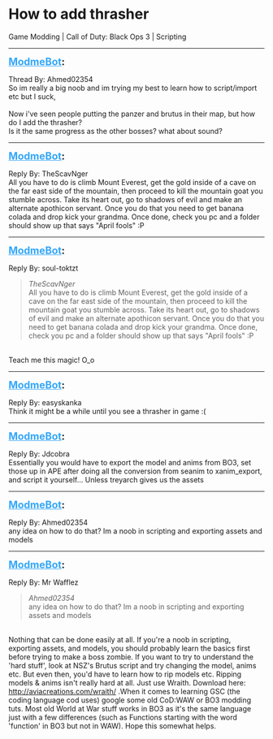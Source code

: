 # How to add thrasher
Game Modding | Call of Duty: Black Ops 3 | Scripting

---
<strong style="font-size: 1.4em;"><span style="text-decoration: underline;text-decoration-color: #34a7f9;"><span style="color:#34a7f9;">ModmeBot</span></span>:</strong>

<p>Thread By: Ahmed02354<br />So im really a big noob and im trying my best to learn how to script/import etc but I suck,<br /> <br />Now i&#39;ve seen people putting the panzer and brutus in their map, but how do I add the thrasher? <br />Is it the same progress as the other bosses? what about sound?</p>

---
<strong style="font-size: 1.4em;"><span style="text-decoration: underline;text-decoration-color: #34a7f9;"><span style="color:#34a7f9;">ModmeBot</span></span>:</strong>

<p>Reply By: TheScavNger<br />All you have to do is climb Mount Everest, get the gold inside of a cave on the far east side of the mountain, then proceed to kill the mountain goat you stumble across. Take its heart out, go to shadows of evil and make an alternate apothicon servant. Once you do that you need to get banana colada and drop kick your grandma. Once done, check you pc and a folder should show up that says &quot;April fools&quot; :P</p>

---
<strong style="font-size: 1.4em;"><span style="text-decoration: underline;text-decoration-color: #34a7f9;"><span style="color:#34a7f9;">ModmeBot</span></span>:</strong>

<p>Reply By: soul-toktzt<br /><blockquote><em>TheScavNger</em><br />All you have to do is climb Mount Everest, get the gold inside of a cave on the far east side of the mountain, then proceed to kill the mountain goat you stumble across. Take its heart out, go to shadows of evil and make an alternate apothicon servant. Once you do that you need to get banana colada and drop kick your grandma. Once done, check you pc and a folder should show up that says &quot;April fools&quot; :P</blockquote><br /> Teach me this magic! O_o</p>

---
<strong style="font-size: 1.4em;"><span style="text-decoration: underline;text-decoration-color: #34a7f9;"><span style="color:#34a7f9;">ModmeBot</span></span>:</strong>

<p>Reply By: easyskanka<br />Think it might be a while until you see a thrasher in game :(</p>

---
<strong style="font-size: 1.4em;"><span style="text-decoration: underline;text-decoration-color: #34a7f9;"><span style="color:#34a7f9;">ModmeBot</span></span>:</strong>

<p>Reply By: Jdcobra<br />Essentially you would have to export the model and anims from BO3, set those up in APE after doing all the conversion from seanim to xanim_export, and script it yourself... Unless treyarch gives us the assets</p>

---
<strong style="font-size: 1.4em;"><span style="text-decoration: underline;text-decoration-color: #34a7f9;"><span style="color:#34a7f9;">ModmeBot</span></span>:</strong>

<p>Reply By: Ahmed02354<br />any idea on how to do that? Im a noob in scripting and exporting assets and models</p>

---
<strong style="font-size: 1.4em;"><span style="text-decoration: underline;text-decoration-color: #34a7f9;"><span style="color:#34a7f9;">ModmeBot</span></span>:</strong>

<p>Reply By: Mr Wafflez<br /><blockquote><em>Ahmed02354</em><br />any idea on how to do that? Im a noob in scripting and exporting assets and models</blockquote><br /> Nothing that can be done easily at all. If you&#39;re a noob in scripting, exporting assets, and models, you should probably learn the basics first before trying to make a boss zombie. If you want to try to understand the &#39;hard stuff&#39;, look at NSZ&#39;s Brutus script and try changing the model, anims etc. But even then, you&#39;d have to learn how to rip models etc. Ripping models &amp; anims isn&#39;t really hard at all. Just use Wraith. Download here: <a href="http://aviacreations.com/wraith/">http://aviacreations.com/wraith/</a> .When it comes to learning GSC (the coding language cod uses) google some old CoD:WAW or BO3 modding tuts. Most old World at War stuff works in BO3 as it&#39;s the same language just with a few differences (such as Functions starting with the word &#39;function&#39; in BO3 but not in WAW). Hope this somewhat helps.</p>
